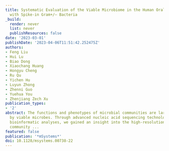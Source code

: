 ```yaml
---
title: Systematic Evaluation of the Viable Microbiome in the Human Oral and Gut Samples
  with Spike-in Gram+/– Bacteria
_build:
  render: never
  list: never
  publishResources: false
date: '2023-03-01'
publishDate: '2023-04-06T11:51:42.252475Z'
authors:
- Feng Liu
- Hui Lu
- Biao Dong
- Xiaochang Huang
- Hongyu Cheng
- Ru Qu
- Yichen Hu
- Luyun Zhong
- Zhenni Guo
- Yuehua You
- Zhenjiang Zech Xu
publication_types:
- '2'
abstract: The functions and phenotypes of microbial communities are largely defined
  by viable microbes. Through advanced nucleic acid sequencing technologies and downstream
  bioinformatic analyses, we gained an insight into the high-resolution microbial
  community ...
featured: false
publication: '*mSystems*'
doi: 10.1128/msystems.00738-22
---
```


